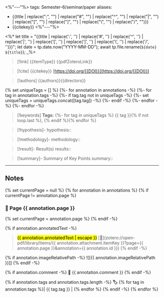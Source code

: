 <%"---"%>
tags: Semester-6/seminar/paper 
aliases: 
  - {{title | replace(":", "") | replace("#", "") | replace("^", "") | replace("|", "") | replace("\[", "") | replace("\]", "") | replace("\\", "") | replace("/", "")}}
  - {{citekey}}
<%"---"%>

<%*
	let title = "{{title | replace(':', '') | replace('#', '') | replace('^', '') | replace('|', '') | replace('\[', '') | replace('\]', '') | replace('\\', '') | replace('/', '')}}";
	let date = tp.date.now("YYYY-MM-DD");
	await tp.file.rename(`${date} ${title}`);
_%>

> [!link]
> {{itemType}} {{pdfZoteroLink}}

> [!cite]
> {{citekey}}
> [https://doi.org/{{DOI}}](https://doi.org/{{DOI}})

> [!authors]
> {{authors}}{{directors}}

{% set uniqueTags = [] %}
{%- for annotation in annotations -%}
  {%- for tag in annotation.tags -%}
    {%- if tag.tag not in uniqueTags -%}
      {%- set uniqueTags = uniqueTags.concat([tag.tag]) -%}
    {%- endif -%}
  {%- endfor -%}
{%- endfor -%}

> [!keywords]
> **Tags:** {%- for tag in uniqueTags %} {{ tag }}{% if not loop.last %}, {% endif %}{% endfor %}

> [!hypothesis]-
> hypothesis:: 

> [!methodology]-
> methodology:: 

> [!result]- Result(s)
> results::

> [!summary]- Summary of Key Points
> summary:: 


---
## Notes
{% set currentPage = null %}
{% for annotation in annotations %}
{% if currentPage != annotation.page %}
### 📍 Page {{ annotation.page }}
{% set currentPage = annotation.page %}
{% endif -%}

{% if annotation.annotatedText -%}
> <mark class="hltr-{{ annotation.colorCategory | lower }}">{{ annotation.annotatedText | escape }}</mark> [🔗](zotero://open-pdf/library/items/{{ annotation.attachment.itemKey }}?page={{ annotation.page }}&annotation={{ annotation.id }})
{% endif -%}

{% if annotation.imageRelativePath -%}
![[{{ annotation.imageRelativePath }}]]
{% endif -%}

{% if annotation.comment -%}
**💬** {{ annotation.comment }}
{% endif -%}

{% if annotation.tags and annotation.tags.length -%}
**🏷️** {% for tag in annotation.tags %}| {{ tag.tag }} | {% endfor %}
{% endif -%}
{% endfor %}